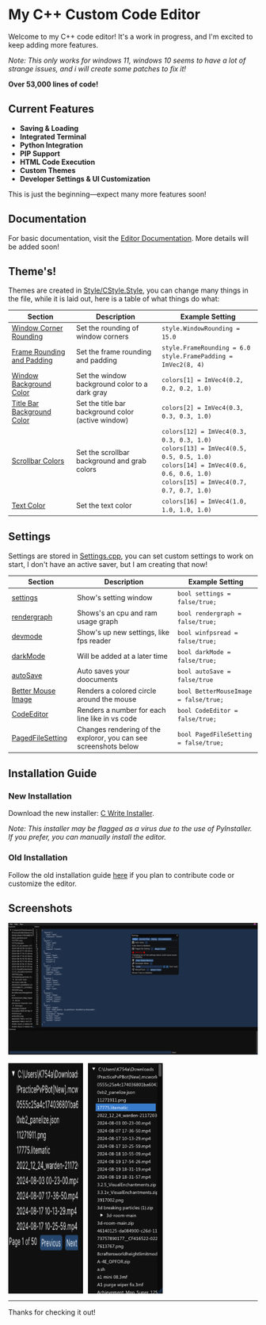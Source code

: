 # My C++ Custom Code Editor

Welcome to my C++ code editor! It's a work in progress, and I'm excited to keep adding more features.


*Note: This only works for windows 11, windows 10 seems to have a lot of strange issues, and i will create some patches to fix it!*

**Over 53,000 lines of code!**

## Current Features
- **Saving & Loading**
- **Integrated Terminal**
- **Python Integration**
- **PIP Support**
- **HTML Code Execution**
- **Custom Themes**
- **Developer Settings & UI Customization**

This is just the beginning—expect many more features soon!

## Documentation
For basic documentation, visit the [Editor Documentation](https://k754a.github.io/Editor%20Documentation). More details will be added soon!

## Theme's!

Themes are created in  [Style/CStyle.Style](https://github.com/k754a/C-Custom-Code-Editor/blob/main/Style/CStyle.Style), you can change many things in the file, while it is laid out, here is a table of what things do what:

| Section                        | Description                                      | Example Setting                                    |
|--------------------------------|--------------------------------------------------|---------------------------------------------------|
| [Window Corner Rounding](#window-corner-rounding) | Set the rounding of window corners                     | `style.WindowRounding = 15.0`                     |
| [Frame Rounding and Padding](#frame-rounding-and-padding) | Set the frame rounding and padding                      | `style.FrameRounding = 6.0` <br> `style.FramePadding = ImVec2(8, 4)` |
| [Window Background Color](#window-background-color) | Set the window background color to a dark gray          | `colors[1] = ImVec4(0.2, 0.2, 0.2, 1.0)`          |
| [Title Bar Background Color](#title-bar-background-color) | Set the title bar background color (active window)       | `colors[2] = ImVec4(0.3, 0.3, 0.3, 1.0)`          |
| [Scrollbar Colors](#scrollbar-colors)            | Set the scrollbar background and grab colors           | `colors[12] = ImVec4(0.3, 0.3, 0.3, 1.0)` <br> `colors[13] = ImVec4(0.5, 0.5, 0.5, 1.0)` <br> `colors[14] = ImVec4(0.6, 0.6, 0.6, 1.0)` <br> `colors[15] = ImVec4(0.7, 0.7, 0.7, 1.0)` |
| [Text Color](#text-color)                    | Set the text color                                    | `colors[16] = ImVec4(1.0, 1.0, 1.0, 1.0)`          |


## Settings

Settings are stored in [Settings.cpp](https://github.com/k754a/C-Custom-Code-Editor/blob/main/Settings.cpp), you can set custom settings to work on start, I don't have an active saver, but I am creating that now!

| Section                        | Description                                      | Example Setting                                    | 
|--------------------------------|--------------------------------------------------|---------------------------------------------------|
| [settings](#settings) | Show's setting window| `bool settings = false/true;`     |           
| [rendergraph](#rendergraph) | Shows's an cpu and ram usage graph| `bool rendergraph = false/true;`        |       
| [devmode](#devmode) | Show's up new settings, like fps reader| `bool winfpsread = false/true;`       |
| [darkMode](#darkmode) | Will be added at a later time| `bool darkMode = false/true;`  |
| [autoSave](#autoSave)            | Auto saves your doocuments| `bool autoSave = false/true`       | 
| [Better Mouse Image](#Better-Mouse-Image)                    | Renders a colored circle around the mouse|    `bool BetterMouseImage = false/true;`| 
| [CodeEditor](#CodeEditor)                    | Renders a number for each line like in vs code|    `bool CodeEditor = false/true;`|    
| [PagedFileSetting](#PagedFileSetting)                    | Changes rendering of the exploror, you can see screenshots below|    `bool PagedFileSetting = false/true;`|  








## Installation Guide

### New Installation
Download the new installer: [C Write Installer](https://github.com/k754a/C-Custom-Code-Editor/blob/main/Installer/C%20write-INSTALLER.exe). 

*Note: This installer may be flagged as a virus due to the use of PyInstaller. If you prefer, you can manually install the editor.*

### Old Installation
Follow the old installation guide [here](https://k754a.github.io/Editor%20Documentation) if you plan to contribute code or customize the editor.

## Screenshots

![Screenshot](https://raw.githubusercontent.com/k754a/C-Custom-Code-Editor/main/git%20images/Screenshot%202024-08-20%20181731.png)

<div style="display: flex; gap: 10px; align="center">
  <img src="https://raw.githubusercontent.com/k754a/C-Custom-Code-Editor/main/git%20images/Screenshot%202024-08-20%20181754.png" alt="Screenshot" width="30%">
  <img src="https://raw.githubusercontent.com/k754a/C-Custom-Code-Editor/main/git%20images/Screenshot%202024-08-28%20095949.png" alt="Screenshot" width="30%">
</div>

---

Thanks for checking it out!

